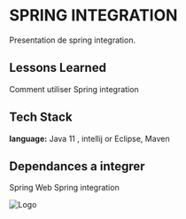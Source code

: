 
# SPRING INTEGRATION

Presentation de spring integration.





## Lessons Learned
Comment utiliser Spring integration 


## Tech Stack

**language:** Java 11 , intellij or Eclipse, Maven


## Dependances a integrer 

Spring Web
Spring integration





![Logo](https://th.bing.com/th/id/OIP.W9NiwLmnZmYigMD7opLy7QHaHa?w=179&h=180&c=7&r=0&o=5&pid=1.7)

